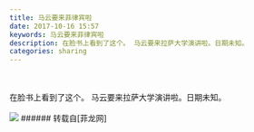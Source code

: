 ```yaml
---
title: 马云要来菲律宾啦
date: 2017-10-16 15:57
keywords: 马云要来菲律宾啦
description: 在脸书上看到了这个。 马云要来拉萨大学演讲啦。日期未知。
categories: sharing
---
```

<td class="t_f" id="postmessage_932034">

<br/>
<br/>
在脸书上看到了这个。 马云要来拉萨大学演讲啦。日期未知。<br/>
<br/>

<img aid="649299" data-cf-modified-0f9c1c931c3874237b7b92da-="" file="data/attachment/forum/201710/15/215553k9x3i7x9iobgodro.jpg.thumb.jpg" id="aimg_649299" inpost="1" onclick="" onmouseover="" src="http://www.flw.ph/data/attachment/forum/201710/15/215553k9x3i7x9iobgodro.jpg" style="cursor:pointer" zoomfile="data/attachment/forum/201710/15/215553k9x3i7x9iobgodro.jpg"/>


</td>
###### 转载自[菲龙网]